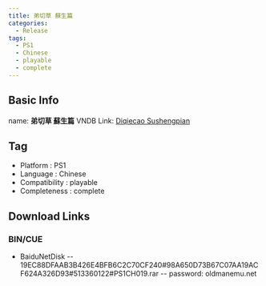 ```yaml
---
title: 弟切草 蘇生篇
categories:
  - Release
tags:
  - PS1
  - Chinese
  - playable
  - complete
---
```

## Basic Info

name: **弟切草 蘇生篇**
VNDB Link: [Diqiecao Sushengpian](https://vndb.org/r47478)

## Tag
 - Platform : PS1
 - Language : Chinese
 - Compatibility : playable
 - Completeness : complete

## Download Links
### BIN/CUE
 - BaiduNetDisk
 -- 19EC88DFAAB3B426E4BFB6C2C70CF240#98A650D73B67C07AA19ACF624A326D93#513360122#PS1CH019.rar
 -- password: oldmanemu.net